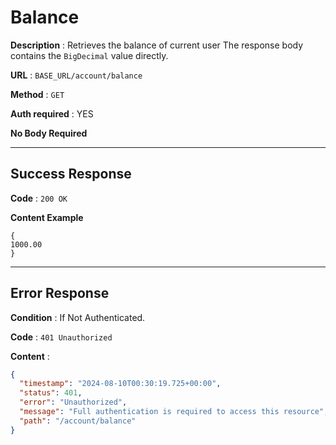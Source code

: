 # Balance

**Description** : Retrieves the balance of current user The response body contains the `BigDecimal` value directly.

**URL** : `BASE_URL/account/balance`

**Method** : `GET`

**Auth required** : YES



**No Body Required**

---

## Success Response

**Code** : `200 OK`

**Content Example**

```
{
1000.00
}
```

---

## Error Response

**Condition** : If Not Authenticated.

**Code** : `401 Unauthorized`

**Content** :

```json
{
  "timestamp": "2024-08-10T00:30:19.725+00:00",
  "status": 401,
  "error": "Unauthorized",
  "message": "Full authentication is required to access this resource",
  "path": "/account/balance"
}
```
